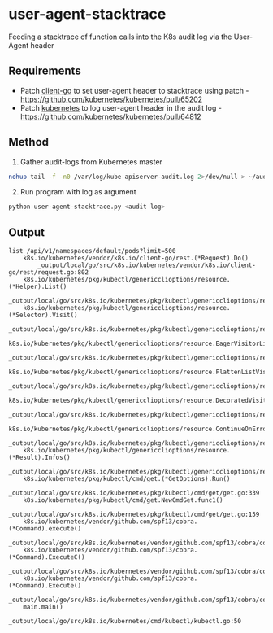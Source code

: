 # user-agent-stacktrace

Feeding a stacktrace of function calls into the K8s audit log via the User-Agent header


## Requirements

- Patch [client-go]() to set user-agent header to stacktrace using patch - https://github.com/kubernetes/kubernetes/pull/65202
- Patch [kubernetes]() to log user-agent header in the audit log - https://github.com/kubernetes/kubernetes/pull/64812


## Method

1. Gather audit-logs from Kubernetes master
```bash
nohup tail -f -n0 /var/log/kube-apiserver-audit.log 2>/dev/null > ~/audit-e2e.log &
```
2. Run program with log as argument
```bash
python user-agent-stacktrace.py <audit log>
```


## Output

```
list /api/v1/namespaces/default/pods?limit=500
    k8s.io/kubernetes/vendor/k8s.io/client-go/rest.(*Request).Do()
        _output/local/go/src/k8s.io/kubernetes/vendor/k8s.io/client-go/rest/request.go:802
    k8s.io/kubernetes/pkg/kubectl/genericclioptions/resource.(*Helper).List()
        _output/local/go/src/k8s.io/kubernetes/pkg/kubectl/genericclioptions/resource/helper.go:73
    k8s.io/kubernetes/pkg/kubectl/genericclioptions/resource.(*Selector).Visit()
        _output/local/go/src/k8s.io/kubernetes/pkg/kubectl/genericclioptions/resource/selector.go:58
    k8s.io/kubernetes/pkg/kubectl/genericclioptions/resource.EagerVisitorList.Visit()
        _output/local/go/src/k8s.io/kubernetes/pkg/kubectl/genericclioptions/resource/visitor.go:193
    k8s.io/kubernetes/pkg/kubectl/genericclioptions/resource.FlattenListVisitor.Visit()
        _output/local/go/src/k8s.io/kubernetes/pkg/kubectl/genericclioptions/resource/visitor.go:372
    k8s.io/kubernetes/pkg/kubectl/genericclioptions/resource.DecoratedVisitor.Visit()
        _output/local/go/src/k8s.io/kubernetes/pkg/kubectl/genericclioptions/resource/visitor.go:306
    k8s.io/kubernetes/pkg/kubectl/genericclioptions/resource.ContinueOnErrorVisitor.Visit()
        _output/local/go/src/k8s.io/kubernetes/pkg/kubectl/genericclioptions/resource/visitor.go:334
    k8s.io/kubernetes/pkg/kubectl/genericclioptions/resource.(*Result).Infos()
        _output/local/go/src/k8s.io/kubernetes/pkg/kubectl/genericclioptions/resource/result.go:122
    k8s.io/kubernetes/pkg/kubectl/cmd/get.(*GetOptions).Run()
        _output/local/go/src/k8s.io/kubernetes/pkg/kubectl/cmd/get/get.go:339
    k8s.io/kubernetes/pkg/kubectl/cmd/get.NewCmdGet.func1()
        _output/local/go/src/k8s.io/kubernetes/pkg/kubectl/cmd/get/get.go:159
    k8s.io/kubernetes/vendor/github.com/spf13/cobra.(*Command).execute()
        _output/local/go/src/k8s.io/kubernetes/vendor/github.com/spf13/cobra/command.go:760
    k8s.io/kubernetes/vendor/github.com/spf13/cobra.(*Command).ExecuteC()
        _output/local/go/src/k8s.io/kubernetes/vendor/github.com/spf13/cobra/command.go:846
    k8s.io/kubernetes/vendor/github.com/spf13/cobra.(*Command).Execute()
        _output/local/go/src/k8s.io/kubernetes/vendor/github.com/spf13/cobra/command.go:794
    main.main()
        _output/local/go/src/k8s.io/kubernetes/cmd/kubectl/kubectl.go:50

```

